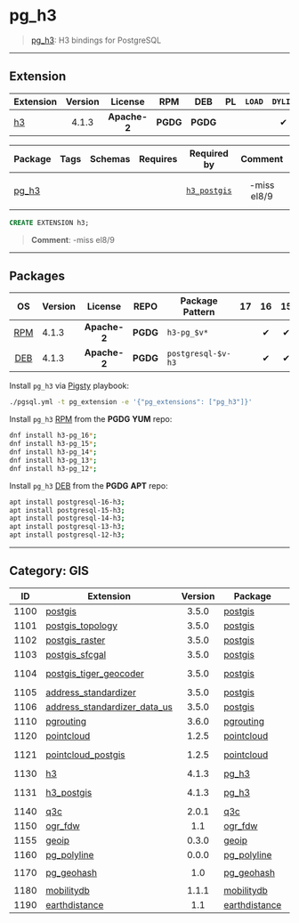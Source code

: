 # pg_h3


> [pg_h3](/https://github.com/zachasme/h3-pg): H3 bindings for PostgreSQL


-------

## Extension


| Extension | Version | License | RPM | DEB | PL | `LOAD` | `DYLIB` | `DDL` | `TRUST` | `RELOC` |
|-----------|:-------:|:-------:|:---:|:---:|:--:|:------:|:-------:|:-----:|:-------:|:-------:|
| [h3](https://github.com/zachasme/h3-pg) | 4.1.3 | **<span class="tccyan">Apache-2</span>** | **<span class="tccyan">PGDG</span>** | **<span class="tccyan">PGDG</span>** |  |  | <span class="tcblue">✔</span> | <span class="tcblue">✔</span> | <span class="tcwarn">✘</span> | <span class="tcblue">✔</span> |



| Package | Tags | Schemas | Requires | Required by | Comment | Description |
|---------|------|---------|----------|-------------|:-------:|-------------|
| [pg_h3](/h3) |  |  |  | [`h3_postgis`](/h3_postgis) | -miss el8/9 | H3 bindings for PostgreSQL |





```sql
CREATE EXTENSION h3;
```
> **Comment**: -miss el8/9
-----------


## Packages


| OS | Version | License | REPO | Package Pattern | 17 | 16 | 15 | 14 | 13 | 12 | Dependency |
|:--:|---------|:-------:|:----:|-----------------|:--:|:--:|:--:|:--:|:--:|:--:|------------|
| [RPM](/rpm) | 4.1.3 | **<span class="tccyan">Apache-2</span>** | **<span class="tccyan">PGDG</span>** | `h3-pg_$v*` |  | <span class="tcblue">✔</span> | <span class="tcblue">✔</span> | <span class="tcblue">✔</span> | <span class="tcblue">✔</span> | <span class="tcblue">✔</span> |  |
| [DEB](/deb) | 4.1.3 | **<span class="tccyan">Apache-2</span>** | **<span class="tccyan">PGDG</span>** | `postgresql-$v-h3` |  | <span class="tcblue">✔</span> | <span class="tcblue">✔</span> | <span class="tcblue">✔</span> | <span class="tcblue">✔</span> | <span class="tcblue">✔</span> |  |



Install `pg_h3` via [Pigsty](https://pigsty.cc/docs/pgext/usage/install/) playbook:

```bash
./pgsql.yml -t pg_extension -e '{"pg_extensions": ["pg_h3"]}'
```


Install `pg_h3` [RPM](/rpm) from the **<span class="tccyan">PGDG</span>** **YUM** repo:

```bash
dnf install h3-pg_16*;
dnf install h3-pg_15*;
dnf install h3-pg_14*;
dnf install h3-pg_13*;
dnf install h3-pg_12*;
```


Install `pg_h3` [DEB](/deb) from the **<span class="tccyan">PGDG</span>** **APT** repo:

```bash
apt install postgresql-16-h3;
apt install postgresql-15-h3;
apt install postgresql-14-h3;
apt install postgresql-13-h3;
apt install postgresql-12-h3;
```


-----------


## Category: GIS


| ID | Extension | Version | Package | License | RPM | DEB | PL | Tags | Schemas | Requires | `LOAD` | `DYLIB` | `DDL` | `TRUST` | `RELOC` |
|:--:|-----------|:-------:|---------|:-------:|:---:|:---:|:--:|------|---------|----------|:------:|:-------:|:-----:|:-------:|:-------:|
| 1100 | [postgis](/postgis) | 3.5.0 | [postgis](/postgis) | **<span class="tcwarn">GPLv2</span>** | **<span class="tccyan">PGDG</span>** | **<span class="tccyan">PGDG</span>** |  |  |  |  |  | <span class="tcblue">✔</span> | <span class="tcblue">✔</span> | <span class="tcwarn">✘</span> | <span class="tcwarn">✘</span> |
| 1101 | [postgis_topology](/postgis_topology) | 3.5.0 | [postgis](/postgis_topology) | **<span class="tcwarn">GPLv2</span>** | **<span class="tccyan">PGDG</span>** | **<span class="tccyan">PGDG</span>** |  |  | `topology` | [`postgis`](postgis) |  | <span class="tcblue">✔</span> | <span class="tcblue">✔</span> | <span class="tcwarn">✘</span> | <span class="tcwarn">✘</span> |
| 1102 | [postgis_raster](/postgis_raster) | 3.5.0 | [postgis](/postgis_raster) | **<span class="tcwarn">GPLv2</span>** | **<span class="tccyan">PGDG</span>** | **<span class="tccyan">PGDG</span>** |  |  |  | [`postgis`](postgis) |  | <span class="tcblue">✔</span> | <span class="tcblue">✔</span> | <span class="tcwarn">✘</span> | <span class="tcwarn">✘</span> |
| 1103 | [postgis_sfcgal](/postgis_sfcgal) | 3.5.0 | [postgis](/postgis_sfcgal) | **<span class="tcwarn">GPLv2</span>** | **<span class="tccyan">PGDG</span>** | **<span class="tccyan">PGDG</span>** |  |  |  | [`postgis`](postgis) |  | <span class="tcblue">✔</span> | <span class="tcblue">✔</span> | <span class="tcwarn">✘</span> | <span class="tcblue">✔</span> |
| 1104 | [postgis_tiger_geocoder](/postgis_tiger_geocoder) | 3.5.0 | [postgis](/postgis_tiger_geocoder) | **<span class="tcwarn">GPLv2</span>** | **<span class="tccyan">PGDG</span>** | **<span class="tccyan">PGDG</span>** |  |  | `tiger` | [`postgis`](postgis), [`fuzzystrmatch`](fuzzystrmatch) |  | <span class="tcblue">✔</span> | <span class="tcblue">✔</span> | <span class="tcblue">✔</span> | <span class="tcwarn">✘</span> |
| 1105 | [address_standardizer](/address_standardizer) | 3.5.0 | [postgis](/address_standardizer) | **<span class="tcwarn">GPLv2</span>** | **<span class="tccyan">PGDG</span>** | **<span class="tccyan">PGDG</span>** |  |  |  |  |  | <span class="tcblue">✔</span> | <span class="tcblue">✔</span> | <span class="tcwarn">✘</span> | <span class="tcblue">✔</span> |
| 1106 | [address_standardizer_data_us](/address_standardizer_data_us) | 3.5.0 | [postgis](/address_standardizer_data_us) | **<span class="tcwarn">GPLv2</span>** | **<span class="tccyan">PGDG</span>** | **<span class="tccyan">PGDG</span>** |  |  |  |  |  | <span class="tcblue">✔</span> | <span class="tcblue">✔</span> | <span class="tcwarn">✘</span> | <span class="tcblue">✔</span> |
| 1110 | [pgrouting](/pgrouting) | 3.6.0 | [pgrouting](/pgrouting) | **<span class="tcwarn">GPLv2</span>** | **<span class="tccyan">PGDG</span>** | **<span class="tccyan">PGDG</span>** |  |  |  | [`postgis`](postgis) |  | <span class="tcblue">✔</span> | <span class="tcblue">✔</span> | <span class="tcwarn">✘</span> | <span class="tcblue">✔</span> |
| 1120 | [pointcloud](/pointcloud) | 1.2.5 | [pointcloud](/pointcloud) | **<span class="tcblue">BSD-3</span>** | **<span class="tcwarn">PIGSTY</span>** | **<span class="tccyan">PGDG</span>** |  |  |  |  |  | <span class="tcblue">✔</span> | <span class="tcblue">✔</span> | <span class="tcwarn">✘</span> | <span class="tcwarn">✘</span> |
| 1121 | [pointcloud_postgis](/pointcloud_postgis) | 1.2.5 | [pointcloud](/pointcloud_postgis) | **<span class="tcblue">BSD-3</span>** | **<span class="tccyan">PGDG</span>** | **<span class="tccyan">PGDG</span>** |  |  |  | [`postgis`](postgis), [`pointcloud`](pointcloud) |  | <span class="tcblue">✔</span> | <span class="tcblue">✔</span> | <span class="tcblue">✔</span> | <span class="tcwarn">✘</span> |
| 1130 | [h3](/h3) | 4.1.3 | [pg_h3](/h3) | **<span class="tccyan">Apache-2</span>** | **<span class="tccyan">PGDG</span>** | **<span class="tccyan">PGDG</span>** |  |  |  |  |  | <span class="tcblue">✔</span> | <span class="tcblue">✔</span> | <span class="tcwarn">✘</span> | <span class="tcblue">✔</span> |
| 1131 | [h3_postgis](/h3_postgis) | 4.1.3 | [pg_h3](/h3_postgis) | **<span class="tccyan">Apache-2</span>** | **<span class="tccyan">PGDG</span>** | **<span class="tccyan">PGDG</span>** |  |  |  | [`h3`](h3), [`postgis`](postgis), [`postgis_raster`](postgis_raster) |  | <span class="tcblue">✔</span> | <span class="tcblue">✔</span> | <span class="tcwarn">✘</span> | <span class="tcblue">✔</span> |
| 1140 | [q3c](/q3c) | 2.0.1 | [q3c](/q3c) | **<span class="tcwarn">GPLv2</span>** | **<span class="tcwarn">PIGSTY</span>** | **<span class="tccyan">PGDG</span>** |  |  |  |  |  | <span class="tcblue">✔</span> | <span class="tcblue">✔</span> | <span class="tcwarn">✘</span> | <span class="tcblue">✔</span> |
| 1150 | [ogr_fdw](/ogr_fdw) | 1.1 | [ogr_fdw](/ogr_fdw) | **<span class="tcblue">MIT</span>** | **<span class="tccyan">PGDG</span>** | **<span class="tccyan">PGDG</span>** |  |  |  |  |  | <span class="tcblue">✔</span> | <span class="tcblue">✔</span> | <span class="tcwarn">✘</span> | <span class="tcblue">✔</span> |
| 1155 | [geoip](/geoip) | 0.3.0 | [geoip](/geoip) | **<span class="tcblue">BSD-2</span>** | **<span class="tccyan">PGDG</span>** | **<span class="tcwarn">PIGSTY</span>** |  |  | `geoip` | [`ip4r`](ip4r) |  | <span class="tcblue">✔</span> | <span class="tcblue">✔</span> | <span class="tcwarn">✘</span> | <span class="tcwarn">✘</span> |
| 1160 | [pg_polyline](/pg_polyline) | 0.0.0 | [pg_polyline](/pg_polyline) | **<span class="tcblue">MIT</span>** | **<span class="tcwarn">PIGSTY</span>** | **<span class="tcwarn">PIGSTY</span>** | `Rust` | `pgrx` |  |  |  | <span class="tcblue">✔</span> | <span class="tcblue">✔</span> | <span class="tcblue">✔</span> | <span class="tcwarn">✘</span> |
| 1170 | [pg_geohash](/pg_geohash) | 1.0 | [pg_geohash](/pg_geohash) | **<span class="tcblue">MIT</span>** | **<span class="tcwarn">PIGSTY</span>** | **<span class="tcwarn">PIGSTY</span>** | `C` | `nil-lic` |  |  |  | <span class="tcblue">✔</span> | <span class="tcblue">✔</span> | <span class="tcwarn">✘</span> | <span class="tcblue">✔</span> |
| 1180 | [mobilitydb](/mobilitydb) | 1.1.1 | [mobilitydb](/mobilitydb) | **<span class="tcwarn">GPLv3</span>** |  | **<span class="tccyan">PGDG</span>** |  |  |  | [`postgis`](postgis) |  | <span class="tcblue">✔</span> | <span class="tcblue">✔</span> | <span class="tcwarn">✘</span> | <span class="tcblue">✔</span> |
| 1190 | [earthdistance](/earthdistance) | 1.1 | [earthdistance](/earthdistance) | **<span class="tcblue">PostgreSQL</span>** | **<span class="tcblue">CONTRIB</span>** | **<span class="tcblue">CONTRIB</span>** | `C` |  |  | [`cube`](cube) |  | <span class="tcblue">✔</span> | <span class="tcblue">✔</span> | <span class="tcwarn">✘</span> |  |



